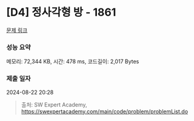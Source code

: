 # [D4] 정사각형 방 - 1861 

[문제 링크](https://swexpertacademy.com/main/code/problem/problemDetail.do?contestProbId=AV5LtJYKDzsDFAXc) 

### 성능 요약

메모리: 72,344 KB, 시간: 478 ms, 코드길이: 2,017 Bytes

### 제출 일자

2024-08-22 20:28



> 출처: SW Expert Academy, https://swexpertacademy.com/main/code/problem/problemList.do